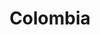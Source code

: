 ---
title: Colombia
weight: 1
menu: main
layout: colombia
bgImage: /images/colombia/banner-colombia.png
---